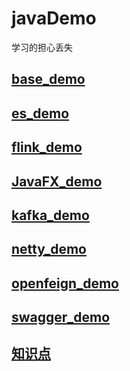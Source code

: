 # javaDemo
学习的担心丢失
## [base_demo](https://github.com/1481883582/demo/tree/master/base_demo)
## [es_demo](https://github.com/1481883582/demo/tree/master/es_demo)
## [flink_demo](https://github.com/1481883582/demo/tree/master/flink_demo)
## [JavaFX_demo](https://github.com/1481883582/demo/tree/master/javaFx_demo)
## [kafka_demo](https://github.com/1481883582/demo/tree/master/kafka_demo)
## [netty_demo](https://github.com/1481883582/demo/tree/master/netty_demo)
## [openfeign_demo](https://github.com/1481883582/demo/tree/master/openfeign_demo)
## [swagger_demo](https://github.com/1481883582/demo/tree/master/swagger_demo)
## [知识点](https://github.com/1481883582/demo/blob/master/resources/info.md)
